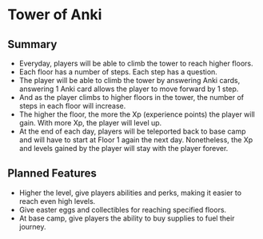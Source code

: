 # Tower of Anki
## Summary
- Everyday, players will be able to climb the tower to reach higher floors.
- Each floor has a number of steps. Each step has a question. 
- The player will be able to climb the tower by answering Anki cards, answering 1 Anki card allows the player to move forward by 1 step.
- And as the player climbs to higher floors in the tower, the number of steps in each floor will increase.
- The higher the floor, the more the Xp (experience points) the player will gain. With more Xp, the player will level up.
- At the end of each day, players will be teleported back to base camp and will have to start at Floor 1 again the next day. Nonetheless, the Xp and levels gained by the player will stay with the player forever.

## Planned Features
- Higher the level, give players abilities and perks, making it easier to reach even high levels.
- Give easter eggs and collectibles for reaching specified floors.
- At base camp, give players the ability to buy supplies to fuel their journey.
